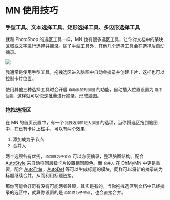 # MN 使用技巧

### 手型工具、文本选择工具、矩形选择工具、多边形选择工具

就和 PhotoShop 的选区工具一样，MN 也有很多选区工具，让你对文档中的某块区域或文字进行选择并摘录。除了手型工具外，其他几个选择工具会在选择后自动摘录。

![](https://testmnbbs.oss-cn-zhangjiakou.aliyuncs.com/pic20220507111341.png?x-oss-process=base_webp)

我通常是使用手型工具，拖拽选区进入脑图中自动会摘录并创建卡片，这样也可以控制卡片位置。

使用其他三种选择工具时会开启 `自动添加到脑图` 的功能，自动插入位置设置为 `选中位置`，这样就可以快速批量进行摘录，形成脑图。

### 拖拽选择区

在 MN 的首页设置中，有一个 `拖拽选择区进入脑图` 的选项，当你将选区拖到脑图中，在已有卡片上松手，可以有两个效果

1. 添加成为子节点
2. 合并入

两个选项各有优劣，`添加成为子节点` 可以方便摘录，整理脑图结构。配合 [AutoStyle](modules/autostyle.md) 来自动将同层级卡片设置相同颜色。而 `合并入` 在 OhMyMN 中更是重要，配合 [AutoTitle](modules/anotherautotitle.md)，[AutoDef](modules/anotherautodef.md) 等可以生成标题的模块，同样可以将新的摘录转为标题继续合并，从而利用标题链接。

那你可能会好奇有没有可能两者兼顾，其实是有的，当你拖拽选区到文档中已经摘录的选区中，就算你设置的是 `添加成为子节点`，也会直接合并。
